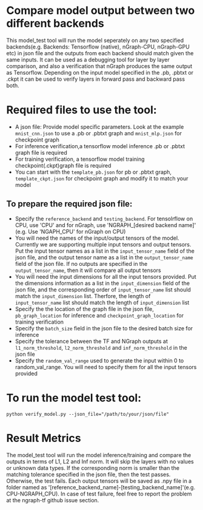 # Compare model output between two different backends

This model_test tool will run the model seperately on any two specified backends(e.g. Backends: Tensorflow (native), nGraph-CPU, nGraph-GPU etc) in json file and the outputs from each backend should match given the same inputs. It can be used as a debugging tool for layer by layer comparison, and also a verification that nGraph produces the same output as Tensorflow.  Depending on the input model specified in the .pb, .pbtxt or .ckpt it can be used to verify layers in forward pass and backward pass both.

# Required files to use the tool:
* A json file: Provide model specific parameters. Look at the example ```mnist_cnn.json``` to use a .pb or .pbtxt graph and ```mnist_mlp.json``` for checkpoint graph
* For inference verification,a tensorflow model inference .pb or .pbtxt graph file is required
* For training verification, a tensorflow model training checkpoint(.ckpt)graph file is required
* You can start with the ```template_pb.json``` for pb or .pbtxt graph, ```template_ckpt.json``` for checkpoint graph and modify it to match your model

## To prepare the required json file:
* Specify the ```reference_backend``` and ```testing_backend```. For tensolrflow on CPU, use 'CPU' and for nGraph, use 'NGRAPH_[desired backend name]' (e.g. Use 'NGAPH_CPU' for nGraph on CPU)
* You will need the names of the input/output tensors of the model. Currently we are supporting
multiple input tensors and output tensors. Put the input tensor names as a list in the ```input_tensor_name``` field of the json file, and the output tensor name as a list in the ```output_tensor_name``` field of the json file. If no outputs are specified in the ```output_tensor_name```, then it will compare all output tensors
* You will need the input dimensions for all the input tensors provided. Put the dimensions information as a list in the ```input_dimension``` field of the json file, and the corresponding order of ```input_tensor_name``` list should match the ```input_dimension``` list. Therfore, the length of ```input_tensor_name``` list should match the length of ```input_dimension``` list
* Specify the the location of the graph file in the json file, ```pb_graph_location``` for inference and ```checkpoint_graph_location``` for training verification
* Specify the ```batch_size``` field in the json file to the desired batch size for inference
* Specify the tolerance between the TF and NGraph outputs at ```l1_norm_threshold```, ```l2_norm_threshold``` and ```inf_norm_threshold``` in the json file
* Specify the ```random_val_range``` used to generate the input within 0 to random_val_range. You will need to specify them for all the input tensors provided

# To run the model test tool:
	python verify_model.py --json_file="/path/to/your/json/file"

# Result Metrics
The model_test tool will run the model inference/training and compare the outputs in terms of L1, L2 and Inf norm. It will skip the layers with no values or unknown data types. If the corresponding norm is smaller than the matching tolerance specified in the json file, then the test passes. Otherwise, the test fails. Each output tensors will be saved as .npy file in a folder named as '[reference_backend_name]-[testing_backend_name]'(e.g. CPU-NGRAPH_CPU). In case of test failure, feel free to report the problem at the ngraph-tf github issue section.
